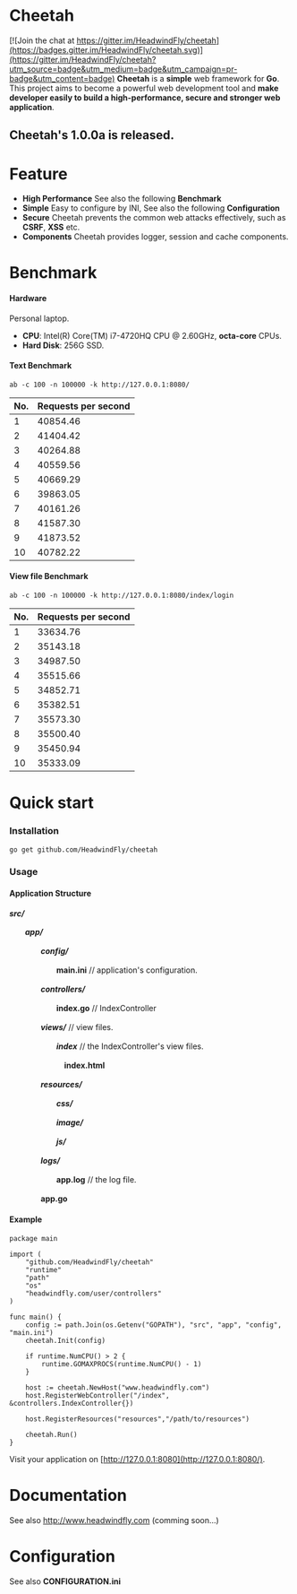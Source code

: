 # Cheetah

[![Join the chat at https://gitter.im/HeadwindFly/cheetah](https://badges.gitter.im/HeadwindFly/cheetah.svg)](https://gitter.im/HeadwindFly/cheetah?utm_source=badge&utm_medium=badge&utm_campaign=pr-badge&utm_content=badge)
**Cheetah** is a **simple** web framework for **Go**.
 This project aims to become a powerful web development tool and **make developer easily to build a high-performance, secure and stronger web application**.

## Cheetah's 1.0.0a is released.


# Feature
- **High Performance**
See also the following **Benchmark**
- **Simple**
Easy to configure by INI, See also the following **Configuration**
- **Secure**
Cheetah prevents the common web attacks effectively, such as **CSRF**, **XSS** etc.
- **Components**
Cheetah provides logger, session and cache components.


# Benchmark
#### Hardware
Personal laptop.
- **CPU**: Intel(R) Core(TM) i7-4720HQ CPU @ 2.60GHz, **octa-core** CPUs.
- **Hard Disk**: 256G SSD.

#### Text Benchmark
```
ab -c 100 -n 100000 -k http://127.0.0.1:8080/
```
| No.  | Requests per second |
| -----| ------------------- |
| 1    |       40854.46      |
| 2    |       41404.42      |
| 3    |       40264.88      |
| 4    |       40559.56      |
| 5    |       40669.29      |
| 6    |       39863.05      |
| 7    |       40161.26      |
| 8    |       41587.30      |
| 9    |       41873.52      |
| 10   |       40782.22      |

#### View file Benchmark
```
ab -c 100 -n 100000 -k http://127.0.0.1:8080/index/login
```
| No.  | Requests per second |
| -----| ------------------- |
| 1    |       33634.76      |
| 2    |       35143.18      |
| 3    |       34987.50      |
| 4    |       35515.66      |
| 5    |       34852.71      |
| 6    |       35382.51      |
| 7    |       35573.30      |
| 8    |       35500.40      |
| 9    |       35450.94      |
| 10   |       35333.09      |


# Quick start
### Installation
```
go get github.com/HeadwindFly/cheetah
```

### Usage
#### Application Structure
***src/***

　　***app/***

　　　　***config/***

　　　　　　**main.ini** // application's configuration.

　　　　***controllers/***

　　　　　　**index.go** // IndexController

　　　　***views/*** // view files.

　　　　　　***index*** // the IndexController's view files.

  　　　　　　　**index.html**
  
　　　　***resources/***

　　　　　　***css/***

　　　　　　***image/***

　　　　　　***js/***

　　　　***logs/***

　　　　　　**app.log** // the log file.

　　　　**app.go**

#### Example
```
package main

import (
	"github.com/HeadwindFly/cheetah"
	"runtime"
	"path"
	"os"
	"headwindfly.com/user/controllers"
)

func main() {
	config := path.Join(os.Getenv("GOPATH"), "src", "app", "config", "main.ini")
	cheetah.Init(config)

	if runtime.NumCPU() > 2 {
		runtime.GOMAXPROCS(runtime.NumCPU() - 1)
	}

	host := cheetah.NewHost("www.headwindfly.com")
	host.RegisterWebController("/index", &controllers.IndexController{})
	
	host.RegisterResources("resources","/path/to/resources")

	cheetah.Run()
}
```
Visit your application on [http://127.0.0.1:8080](http://127.0.0.1:8080/).


# Documentation
See also http://www.headwindfly.com (comming soon...)


# Configuration
See also **CONFIGURATION.ini**